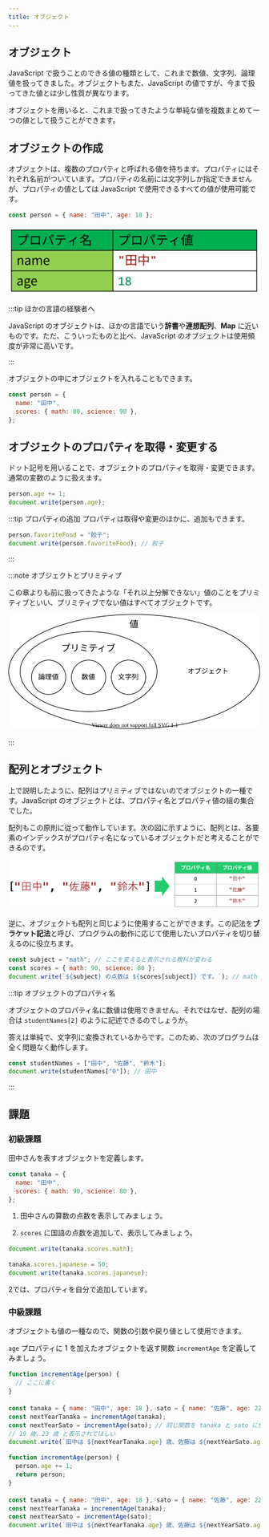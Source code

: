 ```yaml
---
title: オブジェクト
---
```


## <Term type="javascriptObject">オブジェクト</Term>

JavaScript で扱うことのできる<Term type="javascriptValue">値</Term>の種類として、これまで<Term type="javascriptNumber">数値</Term>、<Term type="javascriptString">文字列</Term>、<Term type="javascriptBoolean">論理値</Term>を扱ってきました。<Term strong type="javascriptObject">オブジェクト</Term>もまた、<Term type="javascript">JavaScript</Term> の<Term type="javascriptValue">値</Term>ですが、今まで扱ってきた<Term type="javascriptValue">値</Term>とは少し性質が異なります。

<p><Term type="javascriptObject">オブジェクト</Term>を用いると、これまで扱ってきたような単純な<Term type="javascriptValue">値</Term>を複数まとめて一つの<Term type="javascriptValue">値</Term>として扱うことができます。</p>

## <Term type="javascriptObject">オブジェクト</Term>の作成

<p><Term type="javascriptObject">オブジェクト</Term>は、複数の<Term strong type="javascriptProperty" strong>プロパティ</Term>と呼ばれる<Term type="javascriptValue">値</Term>を持ちます。<Term type="javascriptProperty">プロパティ</Term>にはそれぞれ名前がついています。<Term type="javascriptProperty">プロパティ</Term>の名前には文字列しか指定できませんが、<Term type="javascriptProperty">プロパティ</Term>の<Term type="javascriptValue">値</Term>としては <Term type="javascript">JavaScript</Term> で使用できるすべての<Term type="javascriptValue">値</Term>が使用可能です。</p>

```javascript
const person = { name: "田中", age: 18 };
```

![プロパティ](properties.png)

:::tip ほかの言語の経験者へ

JavaScript の<Term type="javascriptObject">オブジェクト</Term>は、ほかの言語でいう**辞書**や**連想配列**、**Map** に近いものです。ただ、こういったものと比べ、JavaScript の<Term type="javascriptObject">オブジェクト</Term>は使用頻度が非常に高いです。

:::

<p><Term type="javascriptObject">オブジェクト</Term>の中に<Term type="javascriptObject">オブジェクト</Term>を入れることもできます。</p>

```javascript
const person = {
  name: "田中",
  scores: { math: 80, science: 90 },
};
```

## <Term type="javascriptObject">オブジェクト</Term>の<Term type="javascriptProperty">プロパティ</Term>を取得・変更する

ドット記号を用いることで、<Term type="javascriptObject">オブジェクト</Term>の<Term type="javascriptProperty">プロパティ</Term>を取得・変更できます。通常の<Term type="javascriptVariable">変数</Term>のように扱えます。

```javascript
person.age += 1;
document.write(person.age);
```

:::tip プロパティの追加
プロパティは取得や変更のほかに、追加もできます。

```javascript
person.favoriteFood = "餃子";
document.write(person.favoriteFood); // 餃子
```

:::

:::note <Term type="javascriptObject">オブジェクト</Term>とプリミティブ

この章よりも前に扱ってきたような「それ以上分解できない」<Term type="javascriptValue">値</Term>のことを<Term strong type="javascriptPrimitive">プリミティブ</Term>といい、<Term type="javascriptPrimitive">プリミティブ</Term>でない値はすべて<Term type="javascriptObject">オブジェクト</Term>です。

![値の種類](./value-types-with-object.drawio.svg)

:::

## 配列とオブジェクト

上で説明したように、配列はプリミティブではないのでオブジェクトの一種です。JavaScript のオブジェクトとは、プロパティ名とプロパティ値の組の集合でした。

配列もこの原則に従って動作しています。次の図に示すように、配列とは、各要素のインデックスがプロパティ名になっているオブジェクトだと考えることができるのです。

![配列のプロパティ](./array-properties.png)

逆に、オブジェクトも配列と同じように使用することができます。この記法を**ブラケット記法**と呼び、プログラムの動作に応じて使用したいプロパティを切り替えるのに役立ちます。

```javascript
const subject = "math"; // ここを変えると表示される教科が変わる
const scores = { math: 90, science: 80 };
document.write(`${subject} の点数は ${scores[subject]} です。`); // math の点数は 90 です。
```

:::tip オブジェクトのプロパティ名

オブジェクトのプロパティ名に数値は使用できません。それではなぜ、配列の場合は `studentNames[2]` のように記述できるのでしょうか。

答えは単純で、文字列に変換されているからです。このため、次のプログラムは全く問題なく動作します。

```javascript
const studentNames = ["田中", "佐藤", "鈴木"];
document.write(studentNames["0"]); // 田中
```

:::

## 課題

### 初級課題

田中さんを表すオブジェクトを定義します。

```javascript
const tanaka = {
  name: "田中",
  scores: { math: 90, science: 80 },
};
```

1. 田中さんの算数の点数を表示してみましょう。

2. `scores` に国語の点数を追加して、表示してみましょう。

<Answer title="成績表示">

```javascript title="1の解答"
document.write(tanaka.scores.math);
```

<ViewSource url={import.meta.url} path="_samples/view-math-score" />

```javascript title="2の解答"
tanaka.scores.japanese = 50;
document.write(tanaka.scores.japanese);
```

<ViewSource url={import.meta.url} path="_samples/add-and-view-Japanese-score" />

2では、プロパティを自分で追加しています。

</Answer>

### 中級課題

<p><Term type="javascriptObject">オブジェクト</Term>も<Term type="javascriptValue">値</Term>の一種なので、<Term type="javascriptFunction">関数</Term>の<Term type="javascriptParameter">引数</Term>や<Term type="javascriptReturnValue">戻り値</Term>として使用できます。</p>

`age` <Term type="javascriptProperty">プロパティ</Term>に 1 を加えた<Term type="javascriptObject">オブジェクト</Term>を返す関数 `incrementAge` を定義してみましょう。

```javascript
function incrementAge(person) {
  // ここに書く
}

const tanaka = { name: "田中", age: 18 }, sato = { name: "佐藤", age: 22 };
const nextYearTanaka = incrementAge(tanaka);
const nextYearSato = incrementAge(sato); // 同じ関数を tanaka と sato に使い回せる
// 19 歳、23 歳 と表示されてほしい
document.write(`田中は ${nextYearTanaka.age} 歳、佐藤は ${nextYearSato.age} 歳`);
```

<Answer title="年齢を増やす">

```javascript
function incrementAge(person) {
  person.age += 1;
  return person;
}

const tanaka = { name: "田中", age: 18 }, sato = { name: "佐藤", age: 22 };
const nextYearTanaka = incrementAge(tanaka);
const nextYearSato = incrementAge(sato);
document.write(`田中は ${nextYearTanaka.age} 歳、佐藤は ${nextYearSato.age} 歳`);
```

<ViewSource url={import.meta.url} path="_samples/incrementAge" />

</Answer>
